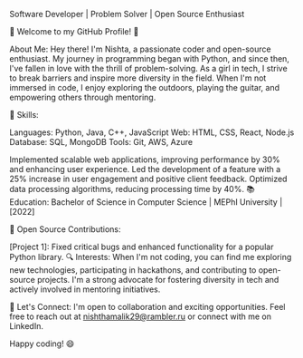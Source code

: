 Software Developer | Problem Solver | Open Source Enthusiast

👋 Welcome to my GitHub Profile! 👋

About Me:
Hey there! I'm Nishta, a passionate coder and open-source enthusiast. My journey in programming began with Python, and since then, I've fallen in love with the thrill of problem-solving. As a girl in tech, I strive to break barriers and inspire more diversity in the field. When I'm not immersed in code, I enjoy exploring the outdoors, playing the guitar, and empowering others through mentoring.

🚀 Skills:

Languages: Python, Java, C++, JavaScript
Web: HTML, CSS, React, Node.js
Database: SQL, MongoDB
Tools: Git, AWS, Azure

Implemented scalable web applications, improving performance by 30% and enhancing user experience.
Led the development of a feature with a 25% increase in user engagement and positive client feedback.
Optimized data processing algorithms, reducing processing time by 40%.
📚 Education:
Bachelor of Science in Computer Science | MEPhI University | [2022]

🌟 Open Source Contributions:

[Project 1]: Fixed critical bugs and enhanced functionality for a popular Python library.
🔍 Interests:
When I'm not coding, you can find me exploring new technologies, participating in hackathons, and contributing to open-source projects. I'm a strong advocate for fostering diversity in tech and actively involved in mentoring initiatives.

📧 Let's Connect:
I'm open to collaboration and exciting opportunities. Feel free to reach out at nishthamalik29@rambler.ru or connect with me on LinkedIn.

Happy coding! 😄
